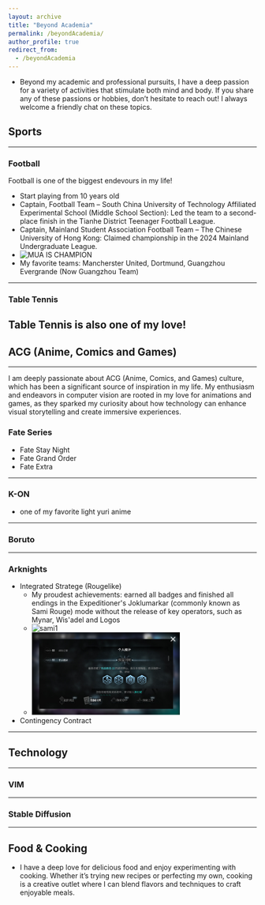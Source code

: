 ```yaml
---
layout: archive
title: "Beyond Academia"
permalink: /beyondAcademia/
author_profile: true
redirect_from:
  - /beyondAcademia
---
```

<!-- {% include base_path %} -->
- Beyond my academic and professional pursuits, I have a deep passion for a variety of activities that stimulate both mind and body. If you share any of these passions or hobbies, don’t hesitate to reach out! I always welcome a friendly chat on these topics.

## Sports
---
### Football

Football is one of the biggest endevours in my life!

- Start playing from 10 years old
- Captain, Football Team – South China University of Technology Affiliated Experimental School (Middle School Section): Led the team to a second-place finish in the Tianhe District Teenager Football League.
- Captain, Mainland Student Association Football Team – The Chinese University of Hong Kong: Claimed championship in the 2024 Mainland Undergraduate League.
- <img src="../images/mua_champion.jpg" alt="MUA IS CHAMPION" width="300"/> 
- My favorite teams: Mancherster United, Dortmund, Guangzhou Evergrande (Now Guangzhou Team)
---
### Table Tennis

Table Tennis is also one of my love!
---
## ACG (Anime, Comics and Games)
---
I am deeply passionate about ACG (Anime, Comics, and Games) culture, which has been a significant source of inspiration in my life. My enthusiasm and endeavors in computer vision are rooted in my love for animations and games, as they sparked my curiosity about how technology can enhance visual storytelling and create immersive experiences.

### Fate Series
- Fate Stay Night
- Fate Grand Order
- Fate Extra
---
### K-ON
- one of my favorite light yuri anime 
---
### Boruto
---
### Arknights
- Integrated Stratege (Rougelike)
    - My proudest achievements:  earned all badges and finished all endings in the Expeditioner's Joklumarkar (commonly known as Sami Rouge) mode without the release of key operators, such as Mynar, Wis'adel and Logos
    - <img src="../images/sami_all_badges.png" alt="sami1" width="300"/> 
    - <img src="../images/sami_all_endings.png" alt="sami2" width="300"/> 
- Contingency Contract
---
## Technology
---
### VIM
---
### Stable Diffusion
---
## Food & Cooking
- I have a deep love for delicious food and enjoy experimenting with cooking. Whether it’s trying new recipes or perfecting my own, cooking is a creative outlet where I can blend flavors and techniques to craft enjoyable meals.